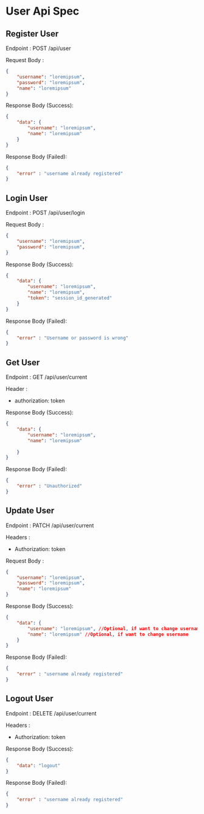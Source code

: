 # User Api Spec

## Register User
Endpoint : POST /api/user

Request Body :

```json
{
    "username": "loremipsum",
    "password": "loremipsum",
    "name": "loremipsum"
}
```
Response Body (Success):

```json
{
    "data": {
        "username": "loremipsum",
        "name": "loremipsum"
    }
}
```
Response Body (Failed):

```json
{
    "error" : "username already registered"
}
```

## Login User
Endpoint : POST /api/user/login

Request Body :

```json
{
    "username": "loremipsum",
    "password": "loremipsum",
}
```
Response Body (Success):

```json
{
    "data": {
        "username": "loremipsum",
        "name": "loremipsum",
        "token": "session_id_generated"
    }
}
```
Response Body (Failed):

```json
{
    "error" : "Username or password is wrong"
}
```

## Get User
Endpoint : GET /api/user/current


Header :
- authorization: token

Response Body (Success):

```json
{
    "data": {
        "username": "loremipsum",
        "name": "loremipsum"
        
    }
}
```
Response Body (Failed):

```json
{
    "error" : "Unauthorized"
}
```



## Update User
Endpoint : PATCH /api/user/current

Headers :
- Authorization: token

Request Body :

```json
{
    "username": "loremipsum",
    "password": "loremipsum",
    "name": "loremipsum"
}
```
Response Body (Success):

```json
{
    "data": {
        "username": "loremipsum", //Optional, if want to change username
        "name": "loremipsum" //Optional, if want to change username
    }
}
```
Response Body (Failed):

```json
{
    "error" : "username already registered"
}
```


## Logout User
Endpoint : DELETE /api/user/current

Headers :
- Authorization: token

Response Body (Success):

```json
{
    "data": "logout"
}
```
Response Body (Failed):

```json
{
    "error" : "username already registered"
}
```

